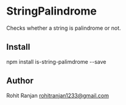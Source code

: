 # StringPalindrome
Checks whether a string is palindrome or not.

## Install

npm install is-string-palimdrome --save

## Author
Rohit Ranjan  rohitranjan1233@gmail.com
